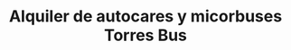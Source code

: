 ---
title: "Alquiler de autocares y micorbuses Torres Bus"
url: /getafe/alquiler-de-autocares-y-micorbuses-torres-bus/
shop: agencia de viajes
---